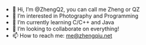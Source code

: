 - 👋 Hi, I’m @ZhengQ2, you can call me Zheng or QZ
- 👀 I’m interested in Photography and Programming
- 🌱 I’m currently learning C/C++ and Java
- 💞️ I’m looking to collaborate on everything!
- 📫 How to reach me: me@zhengqiu.net

<!---
ZhengQ2/ZhengQ2 is a ✨ special ✨ repository because its `README.md` (this file) appears on your GitHub profile.
You can click the Preview link to take a look at your changes.
--->
